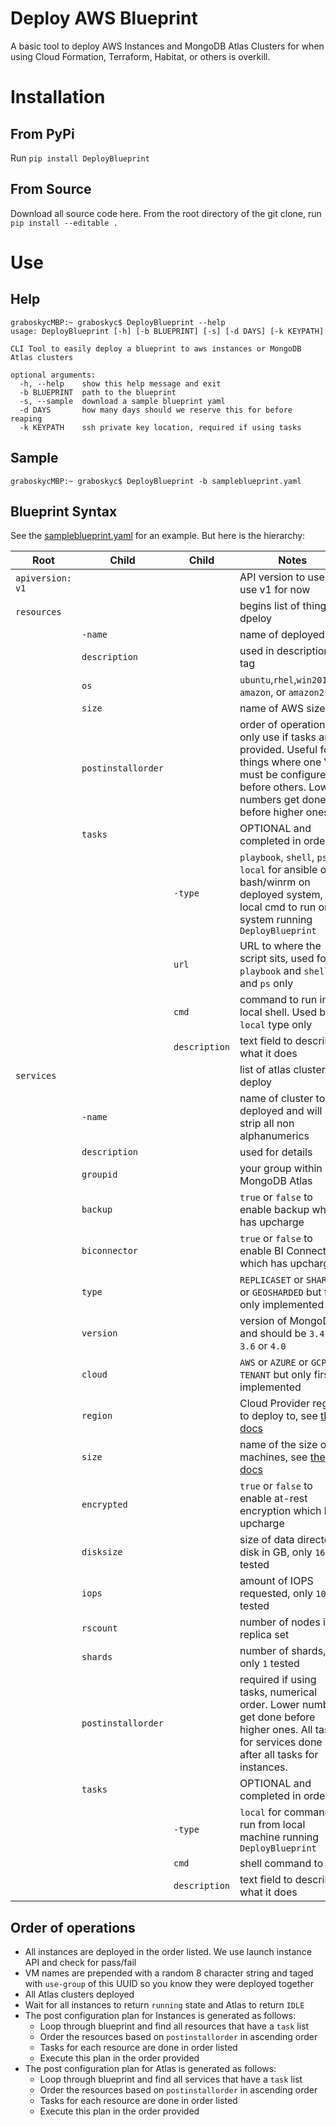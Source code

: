 # Deploy AWS Blueprint 
A basic tool to deploy AWS Instances and MongoDB Atlas Clusters for when using Cloud Formation, Terraform, Habitat, or others is overkill.

# Installation
## From PyPi
Run `pip install DeployBlueprint`

## From Source
Download all source code here. From the root directory of the git clone, run `pip install --editable .`

# Use
## Help
```
graboskycMBP:~ graboskyc$ DeployBlueprint --help
usage: DeployBlueprint [-h] [-b BLUEPRINT] [-s] [-d DAYS] [-k KEYPATH]

CLI Tool to easily deploy a blueprint to aws instances or MongoDB Atlas clusters

optional arguments:
  -h, --help    show this help message and exit
  -b BLUEPRINT  path to the blueprint
  -s, --sample  download a sample blueprint yaml
  -d DAYS       how many days should we reserve this for before reaping
  -k KEYPATH    ssh private key location, required if using tasks
```

## Sample
```
graboskycMBP:~ graboskyc$ DeployBlueprint -b sampleblueprint.yaml
```
## Blueprint Syntax
See the [sampleblueprint.yaml](Samples/sampleblueprint.yaml) for an example. But here is the hierarchy:

| Root | Child | Child | Notes |
|----|---|-|-|
| `apiversion: v1` | | | API version to use, use v1 for now | 
|`resources` | | | begins list of things to dpeloy |
| | `-name` | | name of deployed vm |
| | `description` | | used in description tag |
| | `os` | | `ubuntu`,`rhel`,`win2016dc`, `amazon`, or `amazon2` |
| | `size` | | name of AWS sizes |
| | `postinstallorder` | | order of operations, only use if tasks are provided. Useful for things where one VM must be configured before others. Lower numbers get done before higher ones. |
| | `tasks` | | OPTIONAL and completed in order | 
| | | `-type` | `playbook`, `shell`, `ps`, `local` for ansible or bash/winrm on deployed system, or a local cmd to run on system running `DeployBlueprint` |
| | | `url` | URL to where the script sits, used for `playbook` and `shell` and `ps` only |
| | | `cmd` | command to run in local shell. Used by `local` type only |
| | | `description` | text field to describe what it does |
| `services` | | | list of atlas clusters to deploy|
| | `-name` | | name of cluster to be deployed and will strip all non alphanumerics |
| | `description` | | used for details |
| | `groupid` | | your group within MongoDB Atlas |
| | `backup` | | `true` or `false` to enable backup which has upcharge |
| | `biconnector` | | `true` or `false` to enable BI Connector which has upcharge |
| | `type` | | `REPLICASET` or `SHARDED` or `GEOSHARDED` but first only implemented |
| | `version` | | version of MongoDB and should be `3.4` or `3.6` or `4.0` |
| | `cloud` | | `AWS` or `AZURE` or `GCP` or `TENANT` but only first implemented |
| | `region` | | Cloud Provider region to deploy to, see [the docs](https://docs.atlas.mongodb.com/reference/api/clusters-create-one/) |
| | `size` | | name of the size of machines, see [the docs](https://docs.atlas.mongodb.com/reference/api/clusters-create-one/) |
| | `encrypted` | | `true` or `false` to enable at-rest encryption which has upcharge |
| | `disksize` | | size of data directory disk in GB, only `16` tested |
| | `iops` | | amount of IOPS requested, only `100` tested |
| | `rscount` | | number of nodes in replica set |
| | `shards` | | number of shards, only `1` tested |
| | `postinstallorder` | | required if using tasks, numerical order. Lower numbers get done before higher ones. All tasks for services done after all tasks for instances. |
| | `tasks` | | OPTIONAL and completed in order | 
| | | `-type` | `local` for command to run from local machine running `DeployBlueprint`  |
| | | `cmd` | shell command to run |
| | | `description` | text field to describe what it does |

## Order of operations
* All instances are deployed in the order listed. We use launch instance API and check for pass/fail
* VM names are prepended with a random 8 character string and taged with `use-group` of this UUID so you know they were deployed together
* All Atlas clusters deployed
* Wait for all instances to return `running` state and Atlas to return `IDLE`
* The post configuration plan for Instances is generated as follows:
  * Loop through blueprint and find all resources that have a `task` list
  * Order the resources based on `postinstallorder` in ascending order
  * Tasks for each resource are done in order listed
  * Execute this plan in the order provided
* The post configuration plan for Atlas is generated as follows:
  * Loop through blueprint and find all services that have a `task` list
  * Order the resources based on `postinstallorder` in ascending order
  * Tasks for each resource are done in order listed
  * Execute this plan in the order provided